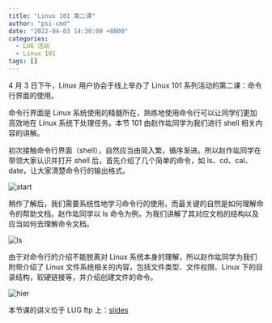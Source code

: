 ```yaml
---
title: "Linux 101 第二课"
author: "psi-cmd"
date: "2022-04-03 14:30:00 +0800"
categories:
  - LUG 活动
  - Linux 101
tags: []
---
```


4 月 3 日下午，Linux 用户协会于线上举办了 Linux 101 系列活动的第二课：命令行界面的使用。

命令行界面是 Linux 系统使用的精髓所在，熟练地使用命令行可以让同学们更加高效地在 Linux 系统下处理任务。本节 101 由赵作竑同学为我们进行 shell 相关内容的讲解。

初次接触命令行界面（shell），自然应当由简入繁，循序渐进。所以赵作竑同学在带领大家认识并打开 shell 后，首先介绍了几个简单的命令，如 ls、cd、cal、date，让大家清楚命令行的输出格式。

![start](http://ftp.lug.ustc.edu.cn/%E6%B4%BB%E5%8A%A8/2022.4.3_linux_101_%E7%AC%AC%E4%BA%8C%E8%AF%BE/start.png)

稍作了解后，我们需要系统性地学习命令行的使用，而最关键的自然是如何理解命令的帮助文档。赵作竑同学以 ls 命令为例，为我们讲解了其对应文档的结构以及应当如何去理解命令文档。

![ls](http://ftp.lug.ustc.edu.cn/%E6%B4%BB%E5%8A%A8/2022.4.3_linux_101_%E7%AC%AC%E4%BA%8C%E8%AF%BE/ls.png)

由于对命令行的介绍不能脱离对 Linux 系统本身的理解，所以赵作竑同学为我们附带介绍了 Linux 文件系统相关的内容，包括文件类型、文件权限、Linux 下的目录结构，软硬链接等，并介绍创建文件的命令。

![hier](http://ftp.lug.ustc.edu.cn/%E6%B4%BB%E5%8A%A8/2022.4.3_linux_101_%E7%AC%AC%E4%BA%8C%E8%AF%BE/hier.png)

本节课的讲义位于 LUG ftp 上：[slides](http://ftp.lug.ustc.edu.cn/%E6%B4%BB%E5%8A%A8/2022.4.3_linux_101_%E7%AC%AC%E4%BA%8C%E8%AF%BE/Linux%20101%20Lesson%202.pdf)

